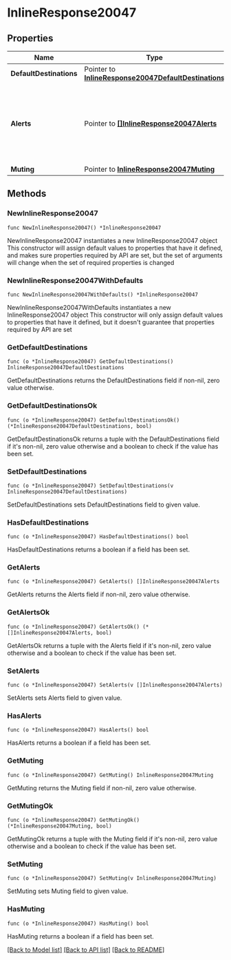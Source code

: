 # InlineResponse20047

## Properties

Name | Type | Description | Notes
------------ | ------------- | ------------- | -------------
**DefaultDestinations** | Pointer to [**InlineResponse20047DefaultDestinations**](InlineResponse20047DefaultDestinations.md) |  | [optional] 
**Alerts** | Pointer to [**[]InlineResponse20047Alerts**](InlineResponse20047Alerts.md) | Alert-specific configuration for each type. Only alerts that pertain to the network can be updated. | [optional] 
**Muting** | Pointer to [**InlineResponse20047Muting**](InlineResponse20047Muting.md) |  | [optional] 

## Methods

### NewInlineResponse20047

`func NewInlineResponse20047() *InlineResponse20047`

NewInlineResponse20047 instantiates a new InlineResponse20047 object
This constructor will assign default values to properties that have it defined,
and makes sure properties required by API are set, but the set of arguments
will change when the set of required properties is changed

### NewInlineResponse20047WithDefaults

`func NewInlineResponse20047WithDefaults() *InlineResponse20047`

NewInlineResponse20047WithDefaults instantiates a new InlineResponse20047 object
This constructor will only assign default values to properties that have it defined,
but it doesn't guarantee that properties required by API are set

### GetDefaultDestinations

`func (o *InlineResponse20047) GetDefaultDestinations() InlineResponse20047DefaultDestinations`

GetDefaultDestinations returns the DefaultDestinations field if non-nil, zero value otherwise.

### GetDefaultDestinationsOk

`func (o *InlineResponse20047) GetDefaultDestinationsOk() (*InlineResponse20047DefaultDestinations, bool)`

GetDefaultDestinationsOk returns a tuple with the DefaultDestinations field if it's non-nil, zero value otherwise
and a boolean to check if the value has been set.

### SetDefaultDestinations

`func (o *InlineResponse20047) SetDefaultDestinations(v InlineResponse20047DefaultDestinations)`

SetDefaultDestinations sets DefaultDestinations field to given value.

### HasDefaultDestinations

`func (o *InlineResponse20047) HasDefaultDestinations() bool`

HasDefaultDestinations returns a boolean if a field has been set.

### GetAlerts

`func (o *InlineResponse20047) GetAlerts() []InlineResponse20047Alerts`

GetAlerts returns the Alerts field if non-nil, zero value otherwise.

### GetAlertsOk

`func (o *InlineResponse20047) GetAlertsOk() (*[]InlineResponse20047Alerts, bool)`

GetAlertsOk returns a tuple with the Alerts field if it's non-nil, zero value otherwise
and a boolean to check if the value has been set.

### SetAlerts

`func (o *InlineResponse20047) SetAlerts(v []InlineResponse20047Alerts)`

SetAlerts sets Alerts field to given value.

### HasAlerts

`func (o *InlineResponse20047) HasAlerts() bool`

HasAlerts returns a boolean if a field has been set.

### GetMuting

`func (o *InlineResponse20047) GetMuting() InlineResponse20047Muting`

GetMuting returns the Muting field if non-nil, zero value otherwise.

### GetMutingOk

`func (o *InlineResponse20047) GetMutingOk() (*InlineResponse20047Muting, bool)`

GetMutingOk returns a tuple with the Muting field if it's non-nil, zero value otherwise
and a boolean to check if the value has been set.

### SetMuting

`func (o *InlineResponse20047) SetMuting(v InlineResponse20047Muting)`

SetMuting sets Muting field to given value.

### HasMuting

`func (o *InlineResponse20047) HasMuting() bool`

HasMuting returns a boolean if a field has been set.


[[Back to Model list]](../README.md#documentation-for-models) [[Back to API list]](../README.md#documentation-for-api-endpoints) [[Back to README]](../README.md)


